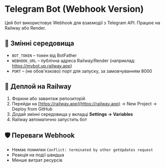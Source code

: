 # Telegram Bot (Webhook Version)

Цей бот використовує Webhook для взаємодії з Telegram API. Працює на Railway або Render.

## 🔧 Змінні середовища

- `BOT_TOKEN` – токен від BotFather
- `WEBHOOK_URL` – публічна адреса Railway/Render (наприклад: https://mybot.up.railway.app)
- `PORT` – (не обов'язково) порт для запуску, за замовчуванням 8000

## 🚀 Деплой на Railway

1. Форкни або завантаж репозиторій
2. Перейди на [https://railway.app](https://railway.app) → New Project → Deploy from GitHub
3. Додай змінні середовища у вкладці **Settings → Variables**
4. Railway автоматично запустить бот

## 🛡 Переваги Webhook

- Немає помилки `Conflict: terminated by other getUpdates request`
- Реакція на події швидша
- Менше витрат ресурсів
